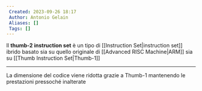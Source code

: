 ```yaml
---
 Created: 2023-09-26 18:17
 Author: Antonio Gelain
 Aliases: []
 Tags: []
---
```


Il **thumb-2 instruction set** è un tipo di [[Instruction Set|instruction set]] ibrido basato sia su quello originale di [[Advanced RISC Machine|ARM]] sia su [[Thumb Instruction Set|Thumb-1]]

---

La dimensione del codice viene ridotta grazie a Thumb-1 mantenendo le prestazioni pressoché inalterate